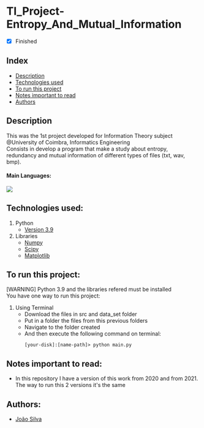 # TI_Project-Entropy_And_Mutual_Information

- [x] Finished

## Index
- [Description](#description)
- [Technologies used](#technologies-used)
- [To run this project](#to-run-this-project)
- [Notes important to read](#notes-important-to-read)
- [Authors](#authors)

## Description
This was the 1st project developed for Information Theory subject @University of Coimbra, Informatics Engineering <br>
Consists in develop a program that make a study about entropy, redundancy and mutual information of different types of files (txt, wav, bmp).<br>

#### Main Languages:
![](https://img.shields.io/badge/Python-333333?style=flat&logo=python&logoColor=4F74DA)

## Technologies used:
1. Python
    - [Version 3.9](https://www.python.org/downloads/release/python-390/)
2. Libraries
    - [Numpy](https://numpy.org/)
    - [Scipy](https://scipy.org/)
    - [Matplotlib](https://matplotlib.org/)

## To run this project:
[WARNING] Python 3.9 and the libraries refered must be installed <br>
You have one way to run this project:
1. Using Terminal
    - Download the files in src and data_set folder
    - Put in a folder the files from this previous folders
    - Navigate to the folder created
    - And then execute the following command on terminal: 
        ```shellscript
        [your-disk]:[name-path]> python main.py
        ```

## Notes important to read:
   - In this repository I have a version of this work from 2020 and from 2021. The way to run this 2 versions it's the same

## Authors:
- [João Silva](https://github.com/ikikara)
